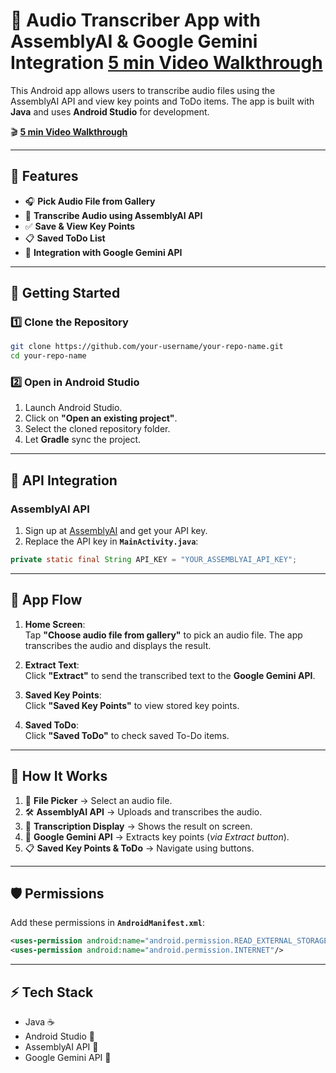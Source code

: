 
# 🎵 Audio Transcriber App with AssemblyAI & Google Gemini Integration [**5 min Video Walkthrough**](https://drive.google.com/file/d/1G7Ap977bM8aj_Q_84AniLOF-pPGeXX2t/view?usp=sharing)

This Android app allows users to transcribe audio files using the AssemblyAI API and view key points and ToDo items. The app is built with **Java** and uses **Android Studio** for development.

🎬 [**5 min Video Walkthrough**](https://drive.google.com/file/d/1G7Ap977bM8aj_Q_84AniLOF-pPGeXX2t/view?usp=sharing)

---

## 📁 Features

- 🎧 **Pick Audio File from Gallery**
- 📝 **Transcribe Audio using AssemblyAI API**
- ✅ **Save & View Key Points**
- 📋 **Saved ToDo List**
- 🔗 **Integration with Google Gemini API**

---

## 🚀 Getting Started

### 1️⃣ Clone the Repository

```bash
git clone https://github.com/your-username/your-repo-name.git
cd your-repo-name
```

### 2️⃣ Open in Android Studio

1. Launch Android Studio.
2. Click on **"Open an existing project"**.
3. Select the cloned repository folder.
4. Let **Gradle** sync the project.

---

## 🔑 API Integration

### AssemblyAI API

1. Sign up at [AssemblyAI](https://www.assemblyai.com) and get your API key.
2. Replace the API key in **`MainActivity.java`**:

```java
private static final String API_KEY = "YOUR_ASSEMBLYAI_API_KEY";
```

---

## 📱 App Flow

1. **Home Screen**:  
   Tap **"Choose audio file from gallery"** to pick an audio file. The app transcribes the audio and displays the result.

2. **Extract Text**:  
   Click **"Extract"** to send the transcribed text to the **Google Gemini API**.

3. **Saved Key Points**:  
   Click **"Saved Key Points"** to view stored key points.

4. **Saved ToDo**:  
   Click **"Saved ToDo"** to check saved To-Do items.

---

## 📂 How It Works

1. 📂 **File Picker** → Select an audio file.  
2. 🛠️ **AssemblyAI API** → Uploads and transcribes the audio.  
3. 📝 **Transcription Display** → Shows the result on screen.  
4. 🌟 **Google Gemini API** → Extracts key points (*via Extract button*).  
5. 📋 **Saved Key Points & ToDo** → Navigate using buttons.

---

## 🛡️ Permissions

Add these permissions in **`AndroidManifest.xml`**:

```xml
<uses-permission android:name="android.permission.READ_EXTERNAL_STORAGE"/>
<uses-permission android:name="android.permission.INTERNET"/>
```

---

## ⚡ Tech Stack

- Java ☕
- Android Studio 📱
- AssemblyAI API 🎤
- Google Gemini API 🔗
